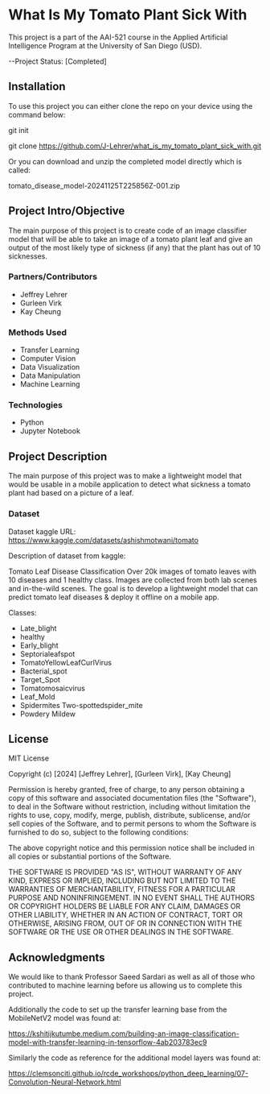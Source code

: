 # What Is My Tomato Plant Sick With

This project is a part of the AAI-521 course in the Applied Artificial Intelligence Program at the University of San Diego (USD).

--Project Status: [Completed]

## Installation

To use this project you can either clone the repo on your device using the command below:

git init

git clone https://github.com/J-Lehrer/what_is_my_tomato_plant_sick_with.git

Or you can download and unzip the completed model directly which is called:

tomato_disease_model-20241125T225856Z-001.zip

## Project Intro/Objective

The main purpose of this project is to create code of an image classifier model that will be able to take an image of a tomato plant leaf and give an output of the most likely type of sickness (if any) that the plant has out of 10 sicknesses. 

### Partners/Contributors

* Jeffrey Lehrer
* Gurleen Virk
* Kay Cheung

### Methods Used

* Transfer Learning
* Computer Vision
* Data Visualization
* Data Manipulation
* Machine Learning

### Technologies

* Python
* Jupyter Notebook

## Project Description

The main purpose of this project was to make a lightweight model that would be usable in a mobile application to detect what sickness a tomato plant had based on a picture of a leaf.

### Dataset

Dataset kaggle URL: https://www.kaggle.com/datasets/ashishmotwani/tomato

Description of dataset from kaggle:

Tomato Leaf Disease Classification
Over 20k images of tomato leaves with 10 diseases and 1 healthy class. Images are collected from both lab scenes and in-the-wild scenes. The goal is to develop a lightweight model that can predict tomato leaf diseases & deploy it offline on a mobile app.

Classes:

 * Late_blight
 * healthy
 * Early_blight
 * Septorialeafspot
 * TomatoYellowLeafCurlVirus
 * Bacterial_spot
 * Target_Spot
 * Tomatomosaicvirus
 * Leaf_Mold
 * Spidermites Two-spottedspider_mite
 * Powdery Mildew

## License

MIT License

Copyright (c) [2024] [Jeffrey Lehrer], [Gurleen Virk], [Kay Cheung]

Permission is hereby granted, free of charge, to any person obtaining a copy
of this software and associated documentation files (the "Software"), to deal
in the Software without restriction, including without limitation the rights
to use, copy, modify, merge, publish, distribute, sublicense, and/or sell
copies of the Software, and to permit persons to whom the Software is
furnished to do so, subject to the following conditions:

The above copyright notice and this permission notice shall be included in all
copies or substantial portions of the Software.

THE SOFTWARE IS PROVIDED "AS IS", WITHOUT WARRANTY OF ANY KIND, EXPRESS OR
IMPLIED, INCLUDING BUT NOT LIMITED TO THE WARRANTIES OF MERCHANTABILITY,
FITNESS FOR A PARTICULAR PURPOSE AND NONINFRINGEMENT. IN NO EVENT SHALL THE
AUTHORS OR COPYRIGHT HOLDERS BE LIABLE FOR ANY CLAIM, DAMAGES OR OTHER
LIABILITY, WHETHER IN AN ACTION OF CONTRACT, TORT OR OTHERWISE, ARISING FROM,
OUT OF OR IN CONNECTION WITH THE SOFTWARE OR THE USE OR OTHER DEALINGS IN THE
SOFTWARE.

## Acknowledgments

We would like to thank Professor Saeed Sardari as well as all of those who contributed to machine learning before us allowing us to complete this project.

Additionally the code to set up the transfer learning base from the MobileNetV2 model was found at:

https://kshitijkutumbe.medium.com/building-an-image-classification-model-with-transfer-learning-in-tensorflow-4ab203783ec9

Similarly the code as reference for the additional model layers was found at:

https://clemsonciti.github.io/rcde_workshops/python_deep_learning/07-Convolution-Neural-Network.html
